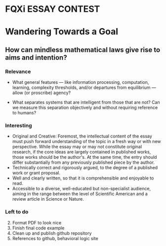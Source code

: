 # FQXi ESSAY CONTEST

# Wandering Towards a Goal

## How can mindless mathematical laws give rise to aims and intention?

### Relevance
<!--- How did physical systems that pursue the goal of reproduction arise from an a-biological world? -->
- What general features — like information processing, computation, learning, complexity thresholds, and/or departures from equilibrium — allow (or proscribe) agency?
<!-- - How are goals (versus accomplishments) linked to “arrows of time”?-->
- What separates systems that are intelligent from those that are not? Can we measure this separation objectively and without requiring reference to humans?
<!-- - What is the relationship between causality – the explanation of events in terms of causes – and teleology – the explanation of events in terms of purposes?
- Is goal-oriented behavior a physical or cosmic trend, an accident or an imperative? -->

### Interesting
- Original and Creative: Foremost, the intellectual content of the essay must push forward understanding of the topic in a fresh way or with new perspective. While the essay may or may not constitute original research, if the core ideas are largely contained in published works, those works should be the author's. At the same time, the entry should differ substantially from any previously published piece by the author.
- Technically correct and rigorously argued, to the degree of a published work or grant proposal.
- Well and clearly written, so that it is comprehensible and enjoyable to read.
- Accessible to a diverse, well-educated but non-specialist audience, aiming in the range between the level of Scientific American and a review article in Science or Nature.

### Left to do

2. Format PDF to look nice
3. Finish final code example
4. Clean up and publish github repository
5. References to github, behavioral logic site
